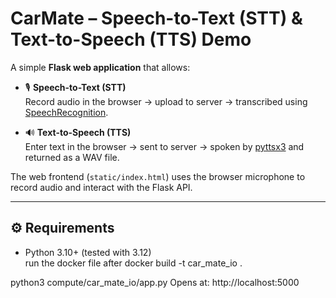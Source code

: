 # CarMate – Speech-to-Text (STT) & Text-to-Speech (TTS) Demo

A simple **Flask web application** that allows:

- 🎙️ **Speech-to-Text (STT)**  
  Record audio in the browser → upload to server → transcribed using [SpeechRecognition](https://pypi.org/project/SpeechRecognition/).

- 🔊 **Text-to-Speech (TTS)**  
  Enter text in the browser → sent to server → spoken by [pyttsx3](https://pypi.org/project/pyttsx3/) and returned as a WAV file.

The web frontend (`static/index.html`) uses the browser microphone to record audio and interact with the Flask API.

---

## ⚙️ Requirements

- Python 3.10+ (tested with 3.12)  
run the docker file after
docker build -t car_mate_io .



python3 compute/car_mate_io/app.py
Opens at: http://localhost:5000